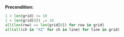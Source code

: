 **Precondition:**

```python
1 < len(grid) <= 10
1 < len(grid[0]) ,= 10
all(len(row) == len(grid[0]) for row in grid)
all(all(ch in "XZ" for ch in line) for line in grid)
```